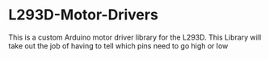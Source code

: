 # L293D-Motor-Drivers
This is a custom Arduino motor driver library for the L293D. This Library will take out the job of having to tell which pins need to go high or low
